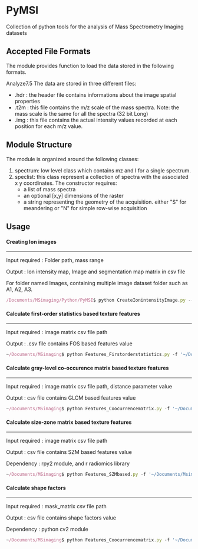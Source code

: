 PyMSI
=====
Collection of python tools for the analysis of Mass Spectrometry Imaging datasets

## Accepted File Formats
The module provides function to load the data stored in the following formats. 

Analyze7.5
The data are stored in three different files: 
* .hdr : the header file contains informations about the image spatial properties 
* .t2m : this file contains the m/z scale of the mass spectra. Note: the mass scale is the same for all the spectra (32 bit Long)
* .img : this file contains the actual intensity values recorded at each position for each m/z value.



## Module Structure
The module is organized around the following classes:

1. spectrum: low level class which contains mz and I for a single spectrum.
2. speclist: this class represent a collection of spectra with the associated x y coordinates. The constructor requires:
	* a list of mass spectra
	* an optional [x,y] dimensions of the raster 
	* a string representing the geometry of the acquisition. either "S" for meandering or "N" for simple row-wise acquisition

## Usage

#### Creating Ion images 

----------------------------------------------------------------------------------------------------------------------
Input required : Folder path, mass range

Output : Ion intensity map, Image and segmentation map matrix in csv file

For folder named Images, containing multiple image dataset folder such as A1, A2, A3.

```javascript
/Documents/MSimaging/Python/PyMSI$ python CreateIonintensityImage.py --file '~/Documents/MSimaging/Images/' -f 284.2 284.3

```

#### Calculate first-order statistics based texture features 

-----------------------------------------------------------------------------------------------------------------------

Input required :  image matrix csv file path

Output : .csv file contains FOS based features value

```javascript
~/Documents/MSimaging$ python Features_Firstorderstatistics.py -f '~/Documents/Msimaging/Images/A1_image.csv'
```                                  
#### Calculate gray-level co-occurence matrix based texture features 

-----------------------------------------------------------------------------------------------------------------------

Input required : image matrix csv file path, distance parameter value

Output : csv file contains GLCM based features value

```javascript
~/Documents/MSimaging$ python Features_Coocurrencematrix.py -f '~/Documents/Msimaging/Images/A1_image.csv -d 1'
``` 
#### Calculate size-zone matrix based texture features

-----------------------------------------------------------------------------------------------------------------------

Input required : image matrix csv file path

Output : csv file contains SZM based features value

Dependency : rpy2 module, and r radiomics library

```javascript
~/Documents/MSimaging$ python Features_SZMbased.py -f '~/Documents/Msimaging/Images/A1_image.csv'
```                                  
#### Calculate shape factors

-----------------------------------------------------------------------------------------------------------------------

Input required : mask_matrix csv file path

Output : csv file contains shape factors value

Dependency : python cv2 module

```javascript
~/Documents/MSimaging$ python Features_Coocurrencematrix.py -f '~/Documents/MSimaging/Images/A1_maski.csv'
``` 



